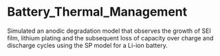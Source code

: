 # Battery_Thermal_Management
Simulated an anodic degradation model that observes the growth of SEI film, lithium plating and the subsequent loss of capacity over charge and discharge cycles using the SP model for a Li-ion battery.
